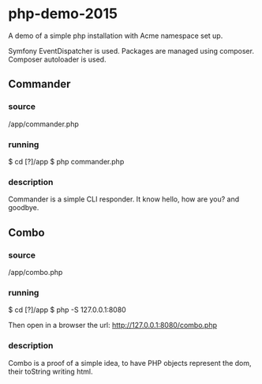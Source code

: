 # php-demo-2015

A demo of a simple php installation with Acme namespace set up.

Symfony EventDispatcher is used. Packages are managed using composer. Composer autoloader is used.

## Commander

### source

/app/commander.php

### running

$ cd [?]/app
$ php commander.php

### description

Commander is a simple CLI responder. It know hello, how are you? and goodbye.


## Combo

### source

/app/combo.php

### running

$ cd [?]/app
$ php -S 127.0.0.1:8080

Then open in a browser the url:
http://127.0.0.1:8080/combo.php

### description

Combo is a proof of a simple idea, to have PHP objects represent the dom, their toString writing html.


